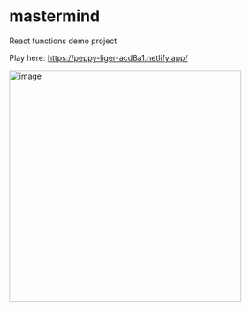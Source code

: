# mastermind

React functions demo project

Play here: https://peppy-liger-acd8a1.netlify.app/

<img width="420" alt="image" src="https://user-images.githubusercontent.com/1158057/217861278-d1428fa2-b793-4952-bbc5-f444968dbf49.png">
